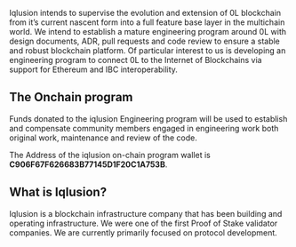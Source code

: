 Iqlusion intends to supervise the evolution and extension of 0L blockchain from it’s current nascent form into a full feature base layer in the multichain world. We intend to establish a mature engineering program around 0L with design documents, ADR, pull requests and code review to ensure a stable and robust blockchain platform. Of particular interest to us is developing an engineering program to connect 0L to the Internet of Blockchains via support for Ethereum and IBC interoperability.

## The Onchain program

Funds donated to the iqlusion Engineering program will be used to establish and compensate community members engaged in engineering work both original work, maintenance and review of the code.

The Address of the iqlusion on-chain program wallet is **C906F67F626683B77145D1F20C1A753B**.

## What is Iqlusion?

Iqlusion is a blockchain infrastructure company that has been building and operating infrastructure. We were one of the first Proof of Stake validator companies. We are currently primarily focused on protocol development.
